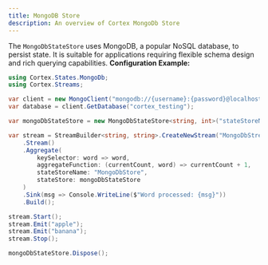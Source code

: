 ```yaml
--- 
title: MongoDB Store
description: An overview of Cortex MongoDb Store
---
```



The `MongoDbStateStore` uses MongoDB, a popular NoSQL database, to persist state. It is suitable for applications requiring flexible schema design and rich querying capabilities.
**Configuration Example:**

```csharp
using Cortex.States.MongoDb;
using Cortex.Streams;

var client = new MongoClient("mongodb://{username}:{password}@localhost:27017");
var database = client.GetDatabase("cortex_testing");

var mongoDbStateStore = new MongoDbStateStore<string, int>("stateStoreName", database, "collectionName");

var stream = StreamBuilder<string, string>.CreateNewStream("MongoDbStream")
    .Stream()
    .Aggregate(
        keySelector: word => word,
        aggregateFunction: (currentCount, word) => currentCount + 1,
        stateStoreName: "MongoDbStore",
        stateStore: mongoDbStateStore
    )
    .Sink(msg => Console.WriteLine($"Word processed: {msg}"))
    .Build();

stream.Start();
stream.Emit("apple");
stream.Emit("banana");
stream.Stop();

mongoDbStateStore.Dispose();
```